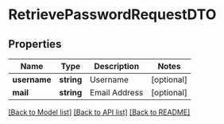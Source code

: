 # RetrievePasswordRequestDTO

## Properties
Name | Type | Description | Notes
------------ | ------------- | ------------- | -------------
**username** | **string** | Username | [optional] 
**mail** | **string** | Email Address | [optional] 

[[Back to Model list]](../README.md#documentation-for-models) [[Back to API list]](../README.md#documentation-for-api-endpoints) [[Back to README]](../README.md)


